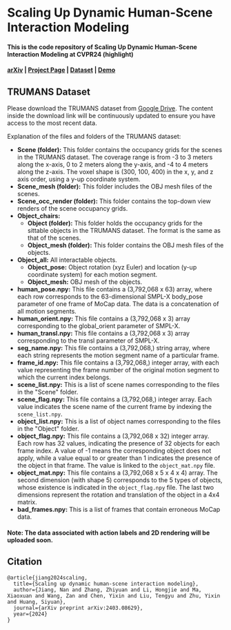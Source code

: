 # Scaling Up Dynamic Human-Scene Interaction Modeling

#### This is the code repository of **Scaling Up Dynamic Human-Scene Interaction Modeling** at **CVPR24 (highlight)** 
#### [arXiv](https://arxiv.org/abs/2403.08629) | [Project Page](https://jnnan.github.io/trumans/) | [Dataset](https://docs.google.com/forms/d/e/1FAIpQLSdF62BQ9TQTSTW0HzyNeRPhlzmREL5T8hUGn-484W1I3eVihQ/viewform?usp=sf_link) | [Demo](https://huggingface.co/spaces/jnnan/trumans)

## TRUMANS Dataset

Please download the TRUMANS dataset from [Google Drive](https://docs.google.com/forms/d/e/1FAIpQLSdF62BQ9TQTSTW0HzyNeRPhlzmREL5T8hUGn-484W1I3eVihQ/viewform?usp=sf_link). The content inside the download link will be continuously updated to ensure you have access to the most recent data.

Explanation of the files and folders of the TRUMANS dataset:

- **Scene (folder):** This folder contains the occupancy grids for the scenes in the TRUMANS dataset. The coverage range is from -3 to 3 meters along the x-axis, 0 to 2 meters along the y-axis, and -4 to 4 meters along the z-axis. The voxel shape is (300, 100, 400) in the x, y, and z axis order, using a y-up coordinate system.
- **Scene_mesh (folder):** This folder includes the OBJ mesh files of the scenes.
- **Scene_occ_render (folder):** This folder contains the top-down view renders of the scene occupancy grids.
- **Object_chairs:** 
    - **Object (folder):** This folder holds the occupancy grids for the sittable objects in the TRUMANS dataset. The format is the same as that of the scenes.
    - **Object_mesh (folder):** This folder contains the OBJ mesh files of the objects.
- **Object_all:** All interactable objects.
    - **Object_pose:** Object rotation (xyz Euler) and location (y-up coordinate system) for each motion segment.
    - **Object_mesh:** OBJ mesh of the objects.
- **human_pose.npy:** This file contains a (3,792,068 x 63) array, where each row corresponds to the 63-dimensional SMPL-X body_pose parameter of one frame of MoCap data. The data is a concatenation of all motion segments.
- **human_orient.npy:** This file contains a (3,792,068 x 3) array corresponding to the global_orient parameter of SMPL-X.
- **human_transl.npy:** This file contains a (3,792,068 x 3) array corresponding to the transl parameter of SMPL-X.
- **seg_name.npy:** This file contains a (3,792,068,) string array, where each string represents the motion segment name of a particular frame.
- **frame_id.npy:** This file contains a (3,792,068,) integer array, with each value representing the frame number of the original motion segment to which the current index belongs.
- **scene_list.npy:** This is a list of scene names corresponding to the files in the "Scene" folder.
- **scene_flag.npy:** This file contains a (3,792,068,) integer array. Each value indicates the scene name of the current frame by indexing the  `scene_list.npy`.
- **object_list.npy:** This is a list of object names corresponding to the files in the "Object" folder.
- **object_flag.npy:** This file contains a (3,792,068 x 32) integer array. Each row has 32 values, indicating the presence of 32 objects for each frame index. A value of -1 means the corresponding object does not apply, while a value equal to or greater than 1 indicates the presence of the object in that frame. The value is linked to the  `object_mat.npy`  file.
- **object_mat.npy:** This file contains a (3,792,068 x 5 x 4 x 4) array. The second dimension (with shape 5) corresponds to the 5 types of objects, whose existence is indicated in the  `object_flag.npy`  file. The last two dimensions represent the rotation and translation of the object in a 4x4 matrix.
- **bad_frames.npy:** This is a list of frames that contain erroneous MoCap data.

#### Note: The data associated with action labels and 2D rendering will be uploaded soon.

## Citation
```
@article{jiang2024scaling,
  title={Scaling up dynamic human-scene interaction modeling},
  author={Jiang, Nan and Zhang, Zhiyuan and Li, Hongjie and Ma, Xiaoxuan and Wang, Zan and Chen, Yixin and Liu, Tengyu and Zhu, Yixin and Huang, Siyuan},
  journal={arXiv preprint arXiv:2403.08629},
  year={2024}
}
```
